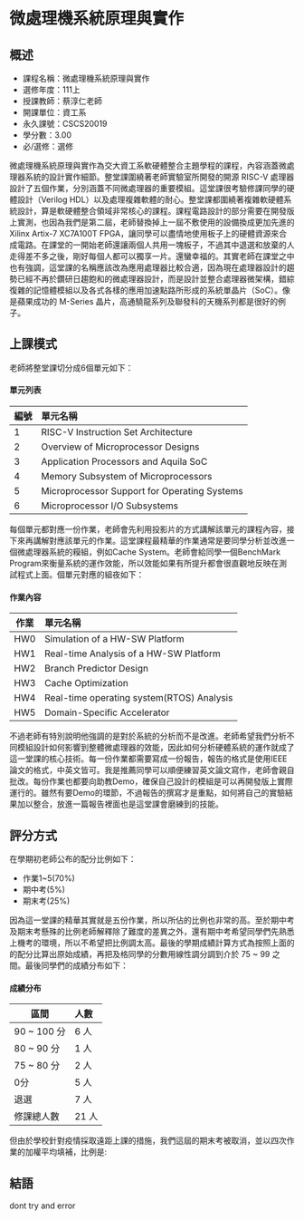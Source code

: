 # 微處理機系統原理與實作
## 概述
- 課程名稱：微處理機系統原理與實作
- 選修年度：111上
- 授課教師：蔡淳仁老師
- 開課單位：資工系 
- 永久課號：CSCS20019
- 學分數：3.00
- 必/選修：選修

微處理機系統原理與實作為交大資工系軟硬體整合主題學程的課程，內容涵蓋微處理器系統的設計實作細節。整堂課圍繞著老師實驗室所開發的開源 RISC-V 處理器設計了五個作業，分別涵蓋不同微處理器的重要模組。這堂課很考驗修課同學的硬體設計（Verilog HDL）以及處理複雜軟體的耐心。整堂課都圍繞著複雜軟硬體系統設計，算是軟硬體整合領域非常核心的課程。課程電路設計的部分需要在開發版上實測，也因為我們是第二屆，老師替換掉上一屆不敷使用的設備換成更加先進的 Xilinx Artix-7 XC7A100T FPGA，讓同學可以盡情地使用板子上的硬體資源來合成電路。在課堂的一開始老師還讓兩個人共用一塊板子，不過其中退選和放棄的人走得差不多之後，剛好每個人都可以獨享一片。還蠻幸福的。其實老師在課堂之中也有強調，這堂課的名稱應該改為應用處理器比較合適，因為現在處理器設計的趨勢已經不再於鑽研日趨飽和的微處理器設計，而是設計並整合處理器微架構，錯綜復雜的記憶體模組以及各式各樣的應用加速點路所形成的系統單晶片（SoC）。像是蘋果成功的 M-Series 晶片，高通驍龍系列及聯發科的天機系列都是很好的例子。

## 上課模式

老師將整堂課切分成6個單元如下：

#### 單元列表

編號 | 單元名稱
--------|:-----
1 |RISC-V Instruction Set Architecture
2 |Overview of Microprocessor Designs
3 |Application Processors and Aquila SoC
4 |Memory Subsystem of Microprocessors
5 |Microprocessor Support for Operating Systems
6 |Microprocessor I/O Subsystems

每個單元都對應一份作業，老師會先利用投影片的方式講解該單元的課程內容，接下來再講解對應該單元的作業。這堂課程最精華的作業通常是要同學分析並改進一個微處理器系統的糢組，例如Cache System。老師會給同學一個BenchMark Program來衡量系統的運作效能，所以效能如果有所提升都會很直觀地反映在測試程式上面。個單元對應的組夜如下：

#### 作業內容

作業 | 單元名稱
--------|:-----
HW0 |Simulation of a HW-SW Platform
HW1 |Real-time Analysis of a HW-SW Platform
HW2 |Branch Predictor Design
HW3 |Cache Optimization
HW4 |Real-time operating system(RTOS) Analysis
HW5 |Domain-Specific Accelerator

不過老師有特別說明他強調的是對於系統的分析而不是改進。老師希望我們分析不同模組設計如何影響到整體微處理器的效能，因此如何分析硬體系統的運作就成了這一堂課的核心技術。每一份作業都需要寫成一份報告，報告的格式是使用IEEE論文的格式，中英文皆可。我是推薦同學可以順便練習英文論文寫作，老師會親自批改。每份作業也都要向助教Demo，確保自己設計的模組是可以再開發版上實際運行的。雖然有要Demo的環節，不過報告的撰寫才是重點，如何將自己的實驗結果加以整合，放進一篇報告裡面也是這堂課會磨練到的技能。





## 評分方式
在學期初老師公布的配分比例如下：

- 作業1~5(70%)
- 期中考(5%)
- 期末考(25%)

因為這一堂課的精華其實就是五份作業，所以所佔的比例也非常的高。至於期中考及期末考懸殊的比例老師解釋除了難度的差異之外，還有期中考希望同學們先熟悉上機考的環境，所以不希望把比例調太高。最後的學期成績計算方式為按照上面的的配分比算出原始成績，再把及格同學的分數用線性調分調到介於 75 ~ 99 之間。最後同學們的成績分布如下：

#### 成績分布
   區間 | 人數
--------|:-----
90 ~ 100 分| 6 人
80 ~ 90 分| 1 人
75 ~ 80 分| 2 人
0分| 5 人
退選| 7 人
修課總人數| 21 人



但由於學校針對疫情採取遠距上課的措施，我們這屆的期末考被取消，並以四次作業的加權平均填補，比例是:


## 結語

dont try and error

